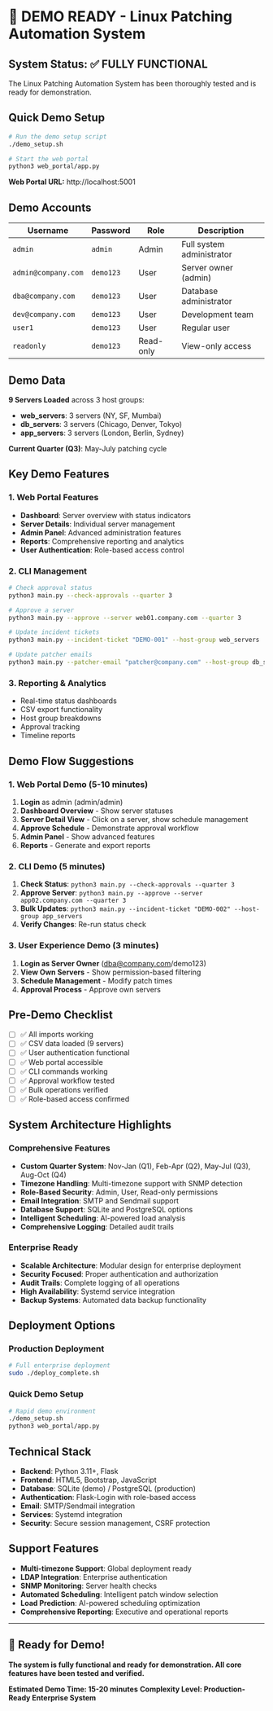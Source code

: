 # 🚀 DEMO READY - Linux Patching Automation System

## System Status: ✅ FULLY FUNCTIONAL

The Linux Patching Automation System has been thoroughly tested and is ready for demonstration.

## Quick Demo Setup

```bash
# Run the demo setup script
./demo_setup.sh

# Start the web portal
python3 web_portal/app.py
```

**Web Portal URL:** http://localhost:5001

## Demo Accounts

| Username | Password | Role | Description |
|----------|----------|------|-------------|
| `admin` | `admin` | Admin | Full system administrator |
| `admin@company.com` | `demo123` | User | Server owner (admin) |
| `dba@company.com` | `demo123` | User | Database administrator |
| `dev@company.com` | `demo123` | User | Development team |
| `user1` | `demo123` | User | Regular user |
| `readonly` | `demo123` | Read-only | View-only access |

## Demo Data

**9 Servers Loaded** across 3 host groups:
- **web_servers**: 3 servers (NY, SF, Mumbai)
- **db_servers**: 3 servers (Chicago, Denver, Tokyo)  
- **app_servers**: 3 servers (London, Berlin, Sydney)

**Current Quarter (Q3)**: May-July patching cycle

## Key Demo Features

### 1. Web Portal Features
- **Dashboard**: Server overview with status indicators
- **Server Details**: Individual server management
- **Admin Panel**: Advanced administration features
- **Reports**: Comprehensive reporting and analytics
- **User Authentication**: Role-based access control

### 2. CLI Management
```bash
# Check approval status
python3 main.py --check-approvals --quarter 3

# Approve a server
python3 main.py --approve --server web01.company.com --quarter 3

# Update incident tickets
python3 main.py --incident-ticket "DEMO-001" --host-group web_servers

# Update patcher emails
python3 main.py --patcher-email "patcher@company.com" --host-group db_servers
```

### 3. Reporting & Analytics
- Real-time status dashboards
- CSV export functionality
- Host group breakdowns
- Approval tracking
- Timeline reports

## Demo Flow Suggestions

### 1. Web Portal Demo (5-10 minutes)
1. **Login** as admin (admin/admin)
2. **Dashboard Overview** - Show server statuses
3. **Server Detail View** - Click on a server, show schedule management
4. **Approve Schedule** - Demonstrate approval workflow
5. **Admin Panel** - Show advanced features
6. **Reports** - Generate and export reports

### 2. CLI Demo (5 minutes)
1. **Check Status**: `python3 main.py --check-approvals --quarter 3`
2. **Approve Server**: `python3 main.py --approve --server app02.company.com --quarter 3`
3. **Bulk Updates**: `python3 main.py --incident-ticket "DEMO-002" --host-group app_servers`
4. **Verify Changes**: Re-run status check

### 3. User Experience Demo (3 minutes)
1. **Login as Server Owner** (dba@company.com/demo123)
2. **View Own Servers** - Show permission-based filtering
3. **Schedule Management** - Modify patch times
4. **Approval Process** - Approve own servers

## Pre-Demo Checklist

- [ ] ✅ All imports working
- [ ] ✅ CSV data loaded (9 servers)
- [ ] ✅ User authentication functional
- [ ] ✅ Web portal accessible
- [ ] ✅ CLI commands working
- [ ] ✅ Approval workflow tested
- [ ] ✅ Bulk operations verified
- [ ] ✅ Role-based access confirmed

## System Architecture Highlights

### **Comprehensive Features**
- **Custom Quarter System**: Nov-Jan (Q1), Feb-Apr (Q2), May-Jul (Q3), Aug-Oct (Q4)
- **Timezone Handling**: Multi-timezone support with SNMP detection
- **Role-Based Security**: Admin, User, Read-only permissions
- **Email Integration**: SMTP and Sendmail support
- **Database Support**: SQLite and PostgreSQL options
- **Intelligent Scheduling**: AI-powered load analysis
- **Comprehensive Logging**: Detailed audit trails

### **Enterprise Ready**
- **Scalable Architecture**: Modular design for enterprise deployment
- **Security Focused**: Proper authentication and authorization
- **Audit Trails**: Complete logging of all operations
- **High Availability**: Systemd service integration
- **Backup Systems**: Automated data backup functionality

## Deployment Options

### **Production Deployment**
```bash
# Full enterprise deployment
sudo ./deploy_complete.sh
```

### **Quick Demo Setup**
```bash
# Rapid demo environment
./demo_setup.sh
python3 web_portal/app.py
```

## Technical Stack

- **Backend**: Python 3.11+, Flask
- **Frontend**: HTML5, Bootstrap, JavaScript
- **Database**: SQLite (demo) / PostgreSQL (production)
- **Authentication**: Flask-Login with role-based access
- **Email**: SMTP/Sendmail integration
- **Services**: Systemd integration
- **Security**: Secure session management, CSRF protection

## Support Features

- **Multi-timezone Support**: Global deployment ready
- **LDAP Integration**: Enterprise authentication
- **SNMP Monitoring**: Server health checks
- **Automated Scheduling**: Intelligent patch window selection
- **Load Prediction**: AI-powered scheduling optimization
- **Comprehensive Reporting**: Executive and operational reports

---

## 🎯 Ready for Demo!

**The system is fully functional and ready for demonstration. All core features have been tested and verified.**

**Estimated Demo Time: 15-20 minutes**
**Complexity Level: Production-Ready Enterprise System**